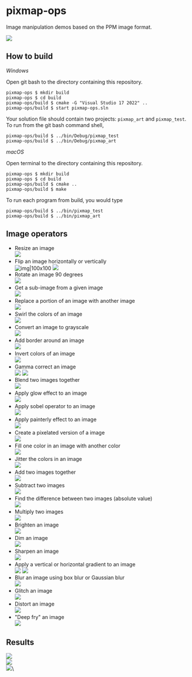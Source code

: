 # pixmap-ops

Image manipulation demos based on the PPM image format.

![](art/art-4.png)

## How to build

*Windows*

Open git bash to the directory containing this repository.

```
pixmap-ops $ mkdir build
pixmap-ops $ cd build
pixmap-ops/build $ cmake -G "Visual Studio 17 2022" ..
pixmap-ops/build $ start pixmap-ops.sln
```

Your solution file should contain two projects: `pixmap_art` and `pixmap_test`.
To run from the git bash command shell, 

```
pixmap-ops/build $ ../bin/Debug/pixmap_test
pixmap-ops/build $ ../bin/Debug/pixmap_art
```

*macOS*

Open terminal to the directory containing this repository.

```
pixmap-ops $ mkdir build
pixmap-ops $ cd build
pixmap-ops/build $ cmake ..
pixmap-ops/build $ make
```

To run each program from build, you would type

```
pixmap-ops/build $ ../bin/pixmap_test
pixmap-ops/build $ ../bin/pixmap_art
```

## Image operators

- Resize an image\
![](demo/earth-200-300.png)
- Flip an image horizontally or vertically\
![img|100x100](demo/earth-flip.png)
![](demo/earth-vflip.png)
- Rotate an image 90 degrees\
![](demo/earth-rotate90.png)
- Get a sub-image from a given image\
![](demo/earth-subimage.png)
- Replace a portion of an image with another image\
![](demo/bricks-replace-earth.png)
- Swirl the colors of an image\
![](demo/earth-swirl.png)
- Convert an image to grayscale\
![](demo/earth-grayscale.png)
- Add border around an image\
![](demo/earth-border.png)
- Invert colors of an image\
![](demo/earth-invert.png)
- Gamma correct an image\
![](demo/earth-gamma-0.6.png)
![](demo/earth-gamma-2.2.png)
- Blend two images together\
![](demo/blend-test.png)
- Apply glow effect to an image\
![](demo/earth-glow.png)
- Apply sobel operator to an image\
![](demo/earth-sobel.png)
- Apply painterly effect to an image\
![](demo/earth-painterly.png)
- Create a pixelated version of a image\
![](demo/earth-bitmap.png)
- Fill one color in an image with another color\
![](demo/earth-fill.png)
- Jitter the colors in an image\
![](demo/earth-colorJitter.png)
- Add two images together\
![](demo/earth-rose-add.png)
- Subtract two images\
![](demo/earth-rose-subtract.png)
- Find the difference between two images (absolute value)\
![](demo/earth-rose-difference.png)
- Multiply two images\
![](demo/earth-rose-multiply.png)
- Brighten an image\
![](demo/earth-brighten.png)
- Dim an image\
![](demo/earth-dim.png)
- Sharpen an image\
![](demo/earth-sharpen.png)
- Apply a vertical or horizontal gradient to an image\
![](demo/earth-vgradient.png)
![](demo/earth-hgradient.png)
- Blur an image using box blur or Gaussian blur\
![](demo/earth-blurGaussian.png)
- Glitch an image\
![](demo/earth-glitch.png)
- Distort an image\
![](demo/earth-distort.png)
- "Deep fry" an image\
![](demo/meme-deepfried.png)

## Results

![](art/art-1.png)\
![](art/art-2.png)\
![](art/art-3.png)\


